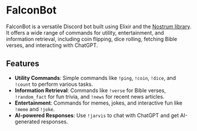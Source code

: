 # FalconBot

FalconBot is a versatile Discord bot built using Elixir and the [Nostrum library](https://github.com/Kraigie/nostrum). It offers a wide range of commands for utility, entertainment, and information retrieval, including coin flipping, dice rolling, fetching Bible verses, and interacting with ChatGPT.

## Features

- **Utility Commands**: Simple commands like `!ping`, `!coin`, `!dice`, and `!count` to perform various tasks.
- **Information Retrieval**: Commands like `!verse` for Bible verses, `!random_fact` for fun trivia, and `!news` for recent news articles.
- **Entertainment**: Commands for memes, jokes, and interactive fun like `!meme` and `!joke`.
- **AI-powered Responses**: Use `!jarvis` to chat with ChatGPT and get AI-generated responses.
